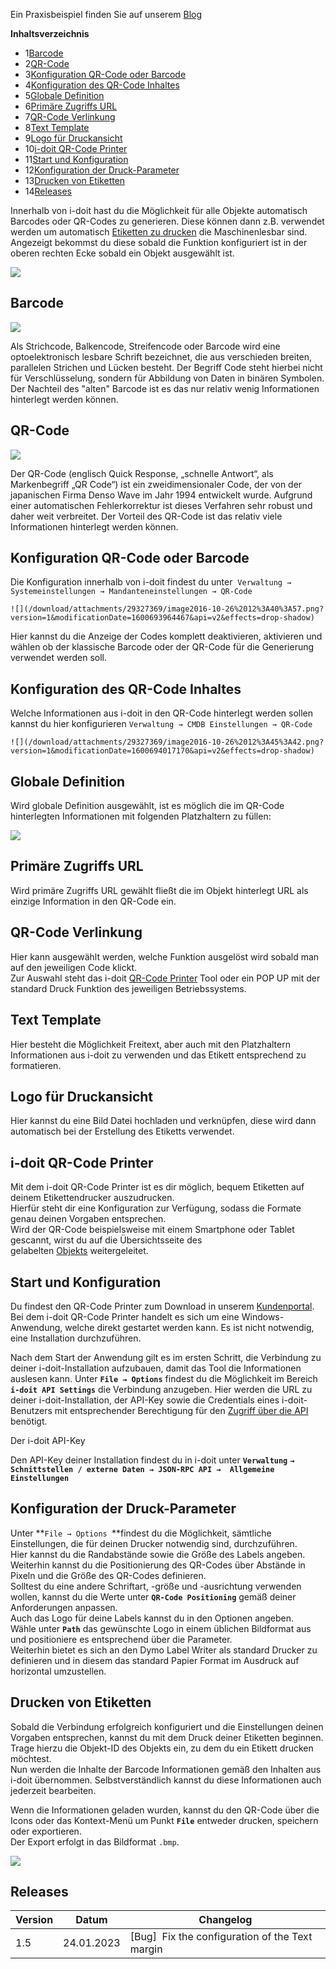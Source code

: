 Ein Praxisbeispiel finden Sie auf unserem [Blog](https://www.i-doit.com/blog/inventarisierung-in-i-doit-mit-qr-codes/)

**Inhaltsverzeichnis**

*   1[Barcode](#idoitQRCodePrinter-Barcode)
*   2[QR-Code](#idoitQRCodePrinter-QR-Code)
*   3[Konfiguration QR-Code oder Barcode](#idoitQRCodePrinter-KonfigurationQR-CodeoderBarcode)
*   4[Konfiguration des QR-Code Inhaltes](#idoitQRCodePrinter-KonfigurationdesQR-CodeInhaltes)
*   5[Globale Definition](#idoitQRCodePrinter-GlobaleDefinition)
*   6[Primäre Zugriffs URL](#idoitQRCodePrinter-PrimäreZugriffsURL)
*   7[QR-Code Verlinkung](#idoitQRCodePrinter-QR-CodeVerlinkung)
*   8[Text Template](#idoitQRCodePrinter-TextTemplate)
*   9[Logo für Druckansicht](#idoitQRCodePrinter-LogofürDruckansicht)
*   10[i-doit QR-Code Printer](#idoitQRCodePrinter-i-doitQR-CodePrinter)
*   11[Start und Konfiguration](#idoitQRCodePrinter-StartundKonfiguration)
*   12[Konfiguration der Druck-Parameter](#idoitQRCodePrinter-KonfigurationderDruck-Parameter)
*   13[Drucken von Etiketten](#idoitQRCodePrinter-DruckenvonEtiketten)
*   14[Releases](#idoitQRCodePrinter-Releases)

Innerhalb von i-doit hast du die Möglichkeit für alle Objekte automatisch Barcodes oder QR-Codes zu generieren. Diese können dann z.B. verwendet werden um automatisch [Etiketten zu drucken](/display/de/i-doit+QR-Code+Printer) die Maschinenlesbar sind. Angezeigt bekommst du diese sobald die Funktion konfiguriert ist in der oberen rechten Ecke sobald ein Objekt ausgewählt ist.

![](/download/attachments/29327369/image2016-10-26%2012%3A36%3A24.png?version=1&modificationDate=1600693754456&api=v2)

  

  

Barcode
-------

![](/download/thumbnails/29327369/image2016-10-26%2012%3A30%3A11.png?version=1&modificationDate=1600693874385&api=v2&effects=drop-shadow)

Als Strichcode, Balkencode, Streifencode oder Barcode wird eine optoelektronisch lesbare Schrift bezeichnet, die aus verschieden breiten, parallelen Strichen und Lücken besteht. Der Begriff Code steht hierbei nicht für Verschlüsselung, sondern für Abbildung von Daten in binären Symbolen. Der Nachteil des "alten" Barcode ist es das nur relativ wenig Informationen hinterlegt werden können.

QR-Code
-------

![](/download/thumbnails/29327369/image2020-9-21_11-38-14.png?version=1&modificationDate=1600693874395&api=v2&effects=drop-shadow)

Der QR-Code (englisch Quick Response, „schnelle Antwort“, als Markenbegriff „QR Code“) ist ein zweidimensionaler Code, der von der japanischen Firma Denso Wave im Jahr 1994 entwickelt wurde. Aufgrund einer automatischen Fehlerkorrektur ist dieses Verfahren sehr robust und daher weit verbreitet. Der Vorteil des QR-Code ist das relativ viele Informationen hinterlegt werden können.

Konfiguration QR-Code oder Barcode
----------------------------------

Die Konfiguration innerhalb von i-doit findest du unter  `Verwaltung → Systemeinstellungen → Mandanteneinstellungen → QR-Code`

`![](/download/attachments/29327369/image2016-10-26%2012%3A40%3A57.png?version=1&modificationDate=1600693964467&api=v2&effects=drop-shadow)`

Hier kannst du die Anzeige der Codes komplett deaktivieren, aktivieren und wählen ob der klassische Barcode oder der QR-Code für die Generierung verwendet werden soll.

Konfiguration des QR-Code Inhaltes
----------------------------------

Welche Informationen aus i-doit in den QR-Code hinterlegt werden sollen kannst du hier konfigurieren `Verwaltung → CMDB Einstellungen → QR-Code`

`![](/download/attachments/29327369/image2016-10-26%2012%3A45%3A42.png?version=1&modificationDate=1600694017170&api=v2&effects=drop-shadow)`

  

Globale Definition
------------------

Wird globale Definition ausgewählt, ist es möglich die im QR-Code hinterlegten Informationen mit folgenden Platzhaltern zu füllen:

![](/download/attachments/29327369/image2020-9-21_10-48-22.png?version=1&modificationDate=1600694054432&api=v2&effects=drop-shadow)

Primäre Zugriffs URL
--------------------

Wird primäre Zugriffs URL gewählt fließt die im Objekt hinterlegt URL als einzige Information in den QR-Code ein.

QR-Code Verlinkung
------------------

Hier kann ausgewählt werden, welche Funktion ausgelöst wird sobald man auf den jeweiligen Code klickt.  
Zur Auswahl steht das i-doit [QR-Code Printer](/display/de/i-doit+QR-Code+Printer) Tool oder ein POP UP mit der standard Druck Funktion des jeweiligen Betriebssystems.

Text Template
-------------

Hier besteht die Möglichkeit Freitext, aber auch mit den Platzhaltern Informationen aus i-doit zu verwenden und das Etikett entsprechend zu formatieren.

Logo für Druckansicht
---------------------

Hier kannst du eine Bild Datei hochladen und verknüpfen, diese wird dann automatisch bei der Erstellung des Etiketts verwendet.

i-doit QR-Code Printer
----------------------

Mit dem i-doit QR-Code Printer ist es dir möglich, bequem Etiketten auf deinem Etikettendrucker auszudrucken.  
Hierfür steht dir eine Konfiguration zur Verfügung, sodass die Formate genau deinen Vorgaben entsprechen.  
Wird der QR-Code beispielsweise mit einem Smartphone oder Tablet gescannt, wirst du auf die Übersichtsseite des gelabelten [Objekts](/display/de/Glossar) weitergeleitet.

Start und Konfiguration
-----------------------

Du findest den QR-Code Printer zum Download in unserem [Kundenportal](/display/de/Kundenportal). Bei dem i-doit QR-Code Printer handelt es sich um eine Windows-Anwendung, welche direkt gestartet werden kann. Es ist nicht notwendig, eine Installation durchzuführen.

Nach dem Start der Anwendung gilt es im ersten Schritt, die Verbindung zu deiner i-doit-Installation aufzubauen, damit das Tool die Informationen auslesen kann. Unter **`File → Options`** findest du die Möglichkeit im Bereich **`i-doit API Settings`** die Verbindung anzugeben. Hier werden die URL zu deiner i-doit-Installation, der API-Key sowie die Credentials eines i-doit-Benutzers mit entsprechender Berechtigung für den [Zugriff über die API](/pages/viewpage.action?pageId=7831613) benötigt.

Der i-doit API-Key

Den API-Key deiner Installation findest du in i-doit unter **`Verwaltung`** **`→`** **`Schnittstellen / externe Daten → JSON-RPC API →  Allgemeine Einstellungen`**

  

  

Konfiguration der Druck-Parameter
---------------------------------

Unter **`File → Options `**findest du die Möglichkeit, sämtliche Einstellungen, die für deinen Drucker notwendig sind, durchzuführen.  
Hier kannst du die Randabstände sowie die Größe des Labels angeben.  
Weiterhin kannst du die Positionierung des QR-Codes über Abstände in Pixeln und die Größe des QR-Codes definieren.  
Solltest du eine andere Schriftart, -größe und -ausrichtung verwenden wollen, kannst du die Werte unter **`QR-Code Positioning`** gemäß deiner Anforderungen anpassen.  
Auch das Logo für deine Labels kannst du in den Optionen angeben.  
Wähle unter **`Path`** das gewünschte Logo in einem üblichen Bildformat aus und positioniere es entsprechend über die Parameter.  
Weiterhin bietet es sich an den Dymo Label Writer als standard Drucker zu definieren und in diesem das standard Papier Format im Ausdruck auf horizontal umzustellen.

Drucken von Etiketten
---------------------

Sobald die Verbindung erfolgreich konfiguriert und die Einstellungen deinen Vorgaben entsprechen, kannst du mit dem Druck deiner Etiketten beginnen.  
Trage hierzu die Objekt-ID des Objekts ein, zu dem du ein Etikett drucken möchtest.  
Nun werden die Inhalte der Barcode Informationen gemäß den Inhalten aus i-doit übernommen. Selbstverständlich kannst du diese Informationen auch jederzeit bearbeiten.

Wenn die Informationen geladen wurden, kannst du den QR-Code über die Icons oder das Kontext-Menü um Punkt **`File`** entweder drucken, speichern oder exportieren.  
Der Export erfolgt in das Bildformat `.bmp`.

![](/download/attachments/29327369/image2020-9-21_11-25-27.png?version=1&modificationDate=1600694204515&api=v2&effects=drop-shadow)

Releases
--------

| Version | Datum | Changelog |
| --- | --- | --- |
| 1.5 | 24.01.2023 | \[Bug\]  Fix the configuration of the Text margin |